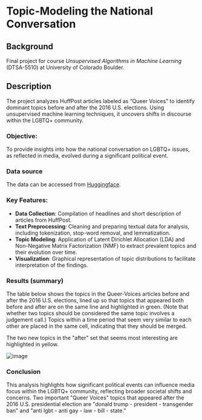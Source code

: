 # Topic-Modeling the National Conversation

## Background
Final project for course *Unsupervised Algorithms in Machine Learning* (DTSA-5510) at University of Colorado Boulder.

## Description
The project analyzes HuffPost articles labeled as “Queer Voices” to identify dominant topics before and after the 2016 U.S. elections. Using unsupervised machine learning techniques, it uncovers shifts in discourse within the LGBTQ+ community.

### Objective:

To provide insights into how the national conversation on LGBTQ+ issues, as reflected in media, evolved during a significant political event.


### Data source
The data can be accessed from [Huggingface](https://huggingface.co/datasets/khalidalt/HuffPost).

### Key Features:
* **Data Collection**: Compilation of headlines and short description of articles from HuffPost.
* **Text Preprocessing**: Cleaning and preparing textual data for analysis, including tokenization, stop-word removal, and lemmatization.
* **Topic Modeling**: Application of Latent Dirichlet Allocation (LDA) and Non-Negative Matrix Factorization (NMF) to extract prevalent topics and their evolution over time.
* **Visualization**: Graphical representation of topic distributions to facilitate interpretation of the findings.

### Results (summary)
The table below shows the topics in the Queer-Voices articles before and after the 2016 U.S. elections, lined up so that topics that appeared both before and after are on the same line and highlighted in green. (Note that whether two topics should be considered the same topic involves a judgement call.) Topics within a time period that seem very similar to each other are placed in the same cell, indicating that they should be merged. 

The two new topics in the "after" set that seems most interesting are highlighted in yellow.

![image](https://github.com/user-attachments/assets/ae93213c-5a28-47a4-aea7-2904a671d2e8)

### Conclusion
This analysis highlights how significant political events can influence media focus within the LGBTQ+ community, reflecting broader societal shifts and concerns. Two important "Queer Voices" topics that appeared after the 2016 U.S. presidential election are "donald trump - president - transgender ban" and "anti lgbt - anti gay - law - bill - state."
